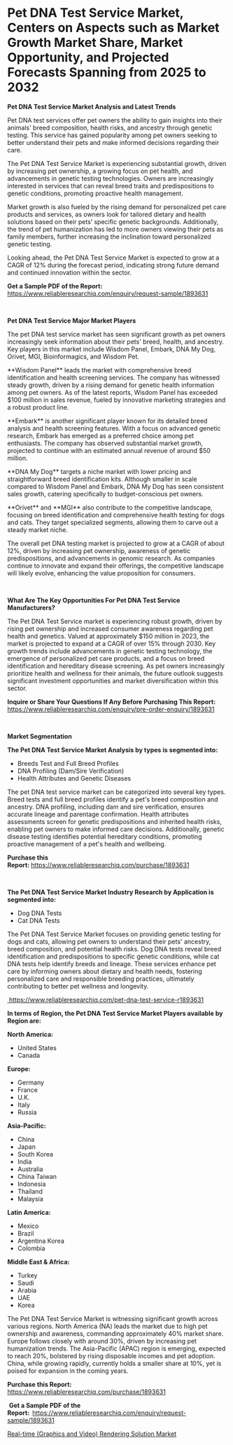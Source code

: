 <p><h1>Pet DNA Test Service Market, Centers on Aspects such as Market Growth Market Share, Market Opportunity, and Projected Forecasts Spanning from 2025 to 2032</h1></p><p><strong>Pet DNA Test Service Market Analysis and Latest Trends</strong></p>
<p><p>Pet DNA test services offer pet owners the ability to gain insights into their animals' breed composition, health risks, and ancestry through genetic testing. This service has gained popularity among pet owners seeking to better understand their pets and make informed decisions regarding their care.</p><p>The Pet DNA Test Service Market is experiencing substantial growth, driven by increasing pet ownership, a growing focus on pet health, and advancements in genetic testing technologies. Owners are increasingly interested in services that can reveal breed traits and predispositions to genetic conditions, promoting proactive health management.</p><p>Market growth is also fueled by the rising demand for personalized pet care products and services, as owners look for tailored dietary and health solutions based on their pets’ specific genetic backgrounds. Additionally, the trend of pet humanization has led to more owners viewing their pets as family members, further increasing the inclination toward personalized genetic testing.</p><p>Looking ahead, the Pet DNA Test Service Market is expected to grow at a CAGR of 12% during the forecast period, indicating strong future demand and continued innovation within the sector.</p></p>
<p><strong>Get a Sample PDF of the Report:&nbsp;</strong> <a href="https://www.reliableresearchiq.com/enquiry/request-sample/1893631?utm_campaign=3276&utm_medium=2&utm_source=Github&utm_content=ia&utm_term=11032025&utm_id=pet-dna-test-service">https://www.reliableresearchiq.com/enquiry/request-sample/1893631</a></p>
<p>&nbsp;</p>
<p><strong>Pet DNA Test Service Major Market Players</strong></p>
<p><p>The pet DNA test service market has seen significant growth as pet owners increasingly seek information about their pets' breed, health, and ancestry. Key players in this market include Wisdom Panel, Embark, DNA My Dog, Orivet, MGI, Bioinformagics, and Wisdom Pet. </p><p>**Wisdom Panel** leads the market with comprehensive breed identification and health screening services. The company has witnessed steady growth, driven by a rising demand for genetic health information among pet owners. As of the latest reports, Wisdom Panel has exceeded $100 million in sales revenue, fueled by innovative marketing strategies and a robust product line.</p><p>**Embark** is another significant player known for its detailed breed analysis and health screening features. With a focus on advanced genetic research, Embark has emerged as a preferred choice among pet enthusiasts. The company has observed substantial market growth, projected to continue with an estimated annual revenue of around $50 million.</p><p>**DNA My Dog** targets a niche market with lower pricing and straightforward breed identification kits. Although smaller in scale compared to Wisdom Panel and Embark, DNA My Dog has seen consistent sales growth, catering specifically to budget-conscious pet owners.</p><p>**Orivet** and **MGI** also contribute to the competitive landscape, focusing on breed identification and comprehensive health testing for dogs and cats. They target specialized segments, allowing them to carve out a steady market niche.</p><p>The overall pet DNA testing market is projected to grow at a CAGR of about 12%, driven by increasing pet ownership, awareness of genetic predispositions, and advancements in genomic research. As companies continue to innovate and expand their offerings, the competitive landscape will likely evolve, enhancing the value proposition for consumers.</p></p>
<p>&nbsp;</p>
<p><strong>What Are The Key Opportunities For Pet DNA Test Service Manufacturers?</strong></p>
<p><p>The Pet DNA Test Service market is experiencing robust growth, driven by rising pet ownership and increased consumer awareness regarding pet health and genetics. Valued at approximately $150 million in 2023, the market is projected to expand at a CAGR of over 15% through 2030. Key growth trends include advancements in genetic testing technology, the emergence of personalized pet care products, and a focus on breed identification and hereditary disease screening. As pet owners increasingly prioritize health and wellness for their animals, the future outlook suggests significant investment opportunities and market diversification within this sector.</p></p>
<p><strong>Inquire or Share Your Questions If Any Before Purchasing This Report:</strong> <a href="https://www.reliableresearchiq.com/enquiry/pre-order-enquiry/1893631?utm_campaign=3276&utm_medium=2&utm_source=Github&utm_content=ia&utm_term=11032025&utm_id=pet-dna-test-service">https://www.reliableresearchiq.com/enquiry/pre-order-enquiry/1893631</a></p>
<p>&nbsp;</p>
<p><strong>Market Segmentation</strong></p>
<p><strong>The Pet DNA Test Service Market Analysis by types is segmented into:</strong></p>
<p><ul><li>Breeds Test and Full Breed Profiles</li><li>DNA Profiling (Dam/Sire Verification)</li><li>Health Attributes and Genetic Diseases</li></ul></p>
<p><p>The pet DNA test service market can be categorized into several key types. Breed tests and full breed profiles identify a pet's breed composition and ancestry. DNA profiling, including dam and sire verification, ensures accurate lineage and parentage confirmation. Health attributes assessments screen for genetic predispositions and inherited health risks, enabling pet owners to make informed care decisions. Additionally, genetic disease testing identifies potential hereditary conditions, promoting proactive management of a pet's health and wellbeing.</p></p>
<p><strong>Purchase this Report:&nbsp;</strong><a href="https://www.reliableresearchiq.com/purchase/1893631?utm_campaign=3276&utm_medium=2&utm_source=Github&utm_content=ia&utm_term=11032025&utm_id=pet-dna-test-service">https://www.reliableresearchiq.com/purchase/1893631</a></p>
<p>&nbsp;</p>
<p><strong>The Pet DNA Test Service Market Industry Research by Application is segmented into:</strong></p>
<p><ul><li>Dog DNA Tests</li><li>Cat DNA Tests</li></ul></p>
<p><p>The Pet DNA Test Service Market focuses on providing genetic testing for dogs and cats, allowing pet owners to understand their pets' ancestry, breed composition, and potential health risks. Dog DNA tests reveal breed identification and predispositions to specific genetic conditions, while cat DNA tests help identify breeds and lineage. These services enhance pet care by informing owners about dietary and health needs, fostering personalized care and responsible breeding practices, ultimately contributing to better pet wellness and longevity.</p></p>
<p><a href="https://www.reliableresearchiq.com/pet-dna-test-service-r1893631?utm_campaign=3276&utm_medium=2&utm_source=Github&utm_content=ia&utm_term=11032025&utm_id=pet-dna-test-service">&nbsp;https://www.reliableresearchiq.com/pet-dna-test-service-r1893631</a></p>
<p><strong>In terms of Region, the Pet DNA Test Service Market Players available by Region are:</strong></p>
<p>
    <p> <strong> North America: </strong>
        <ul>
            <li>United States</li>
            <li>Canada</li>
        </ul>
        </p> 
    <p> <strong> Europe: </strong>
        <ul>
            <li>Germany</li>
            <li>France</li>
            <li>U.K.</li>
            <li>Italy</li>
            <li>Russia</li>
        </ul>
        </p> 
    <p> <strong> Asia-Pacific: </strong>
        <ul>
            <li>China</li>
            <li>Japan</li>
            <li>South Korea</li>
            <li>India</li>
            <li>Australia</li>
            <li>China Taiwan</li>
            <li>Indonesia</li>
            <li>Thailand</li>
            <li>Malaysia</li>
        </ul>
        </p> 
    <p> <strong> Latin America: </strong>
        <ul>
            <li>Mexico</li>
            <li>Brazil</li>
            <li>Argentina Korea</li>
            <li>Colombia</li>
        </ul>
        </p> 
    <p> <strong> Middle East & Africa: </strong>
        <ul>
            <li>Turkey</li>
            <li>Saudi</li>
            <li>Arabia</li>
            <li>UAE</li>
            <li>Korea</li>
        </ul>
    </p>
    </p>
<p><p>The Pet DNA Test Service Market is witnessing significant growth across various regions. North America (NA) leads the market due to high pet ownership and awareness, commanding approximately 40% market share. Europe follows closely with around 30%, driven by increasing pet humanization trends. The Asia-Pacific (APAC) region is emerging, expected to reach 20%, bolstered by rising disposable incomes and pet adoption. China, while growing rapidly, currently holds a smaller share at 10%, yet is poised for expansion in the coming years.</p></p>
<p><strong>Purchase this Report: </strong><a href="https://www.reliableresearchiq.com/purchase/1893631?utm_campaign=3276&utm_medium=2&utm_source=Github&utm_content=ia&utm_term=11032025&utm_id=pet-dna-test-service">https://www.reliableresearchiq.com/purchase/1893631</a></p>
<p>&nbsp;<strong>Get a Sample PDF of the Report:&nbsp;&nbsp;</strong><a href="https://www.reliableresearchiq.com/enquiry/request-sample/1893631?utm_campaign=3276&utm_medium=2&utm_source=Github&utm_content=ia&utm_term=11032025&utm_id=pet-dna-test-service">https://www.reliableresearchiq.com/enquiry/request-sample/1893631</a></p>
<p><strong></strong></p>
<p><p><a href="https://github.com/kabotcaddoub/Market-Research-Report-List-1/blob/main/real-time-graphics-and-video-rendering-solution-market.md?utm_campaign=3276&utm_medium=2&utm_source=Github&utm_content=ia&utm_term=11032025&utm_id=pet-dna-test-service">Real-time (Graphics and Video) Rendering Solution Market</a></p></p>